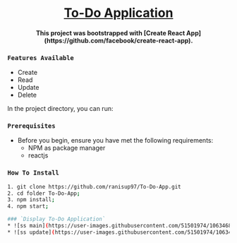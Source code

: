 <h1 align="center">
	<a href="#">
		To-Do Application
	</a>
</h1>
<h4 align="center"> This project was bootstrapped with [Create React App](https://github.com/facebook/create-react-app). </h4>

### `Features Available`

* Create
* Read
* Update
* Delete

In the project directory, you can run:

### `Prerequisites`

- Before you begin, ensure you have met the following requirements:
  - NPM as package manager
  - reactjs
  
### `How To Install` 
```bash
1. git clone https://github.com/ranisup97/To-Do-App.git
2. cd folder To-Do-App;
3. npm install;
4. npm start;

### `Display To-Do Application`
* ![ss main](https://user-images.githubusercontent.com/51501974/106346885-d927cc00-62ec-11eb-9daa-faef5db4f8ff.PNG)
* ![ss update](https://user-images.githubusercontent.com/51501974/106346886-daf18f80-62ec-11eb-9e77-d9c06c059def.PNG)
